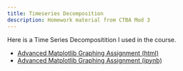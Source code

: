```yaml
---
title: Timeseries Decomposition
description: Homework material from CTBA Mod 3
---
```


Here is a Time Series Decompositition I used in the course. 

- [Advanced Matplotlib Graphing Assignment (html)](M3Graphing.html)
- [Advanced Matplotlib Graphing Assignment (ipynb)](M3Graphing.ipynb)
